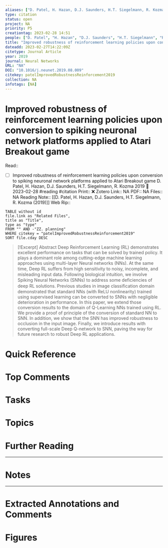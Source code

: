 ```yaml
---
aliases: ["D. Patel, H. Hazan, D.J. Saunders, H.T. Siegelmann, R. Kozma (2019)",]
type: citation
status: open
project: NA
priority: P5
creationtag: 2023-02-28 14:51
people: ["D. Patel", "H. Hazan", "D.J. Saunders", "H.T. Siegelmann", "R. Kozma"]
title: "Improved robustness of reinforcement learning policies upon conversion to spiking neuronal network platforms applied to Atari Breakout game"
dateadd: 2023-02-27T14:22:09Z
citetype: Journal Article
year: 2019
journal: Neural Networks
URL: "NA"
DOI: "10.1016/j.neunet.2019.08.009"
citekey: patelImprovedRobustnessReinforcement2019
collection: NA
infotags: [NA]
---
```


# Improved robustness of reinforcement learning policies upon conversion to spiking neuronal network platforms applied to Atari Breakout game
Read:: 
- [ ] Improved robustness of reinforcement learning policies upon conversion to spiking neuronal network platforms applied to Atari Breakout game D. Patel, H. Hazan, D.J. Saunders, H.T. Siegelmann, R. Kozma 2019 🛫 2023-02-28 #reading #citation
Print::  ❌
Zotero Link:: NA
PDF:: NA
Files:: NA
Reading Note:: [[D. Patel, H. Hazan, D.J. Saunders, H.T. Siegelmann, R. Kozma (2019)]]
Web Rip:: 

```dataview
TABLE without id
file.link as "Related Files",
title as "Title",
type as "type"
FROM "" AND -"ZZ. planning"
WHERE citekey = "patelImprovedRobustnessReinforcement2019" 
SORT file.cday DESC
```


> [!Excerpt] Abstract
> Deep Reinforcement Learning (RL) demonstrates excellent performance on tasks that can be solved by trained policy. It plays a dominant role among cutting-edge machine learning approaches using multi-layer Neural networks (NNs). At the same time, Deep RL suﬀers from high sensitivity to noisy, incomplete, and misleading input data. Following biological intuition, we involve Spiking Neural Networks (SNNs) to address some deﬁciencies of deep RL solutions. Previous studies in image classiﬁcation domain demonstrated that standard NNs (with ReLU nonlinearity) trained using supervised learning can be converted to SNNs with negligible deterioration in performance. In this paper, we extend those conversion results to the domain of Q-Learning NNs trained using RL. We provide a proof of principle of the conversion of standard NN to SNN. In addition, we show that the SNN has improved robustness to occlusion in the input image. Finally, we introduce results with converting full-scale Deep Q-network to SNN, paving the way for future research to robust Deep RL applications.


# Quick Reference

# Top Comments

# Tasks

# Topics


# Further Reading 
 

----
# Notes


----
# Extracted Annotations and Comments


# Figures